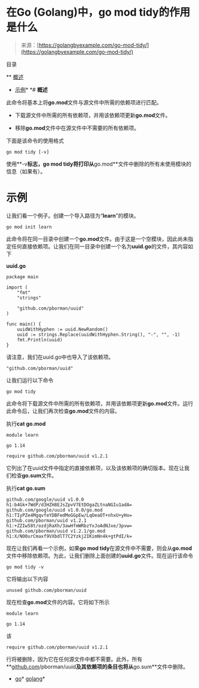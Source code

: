 <!--yml

类别：未分类

日期：2024-10-13 06:29:36

-->

# 在Go (Golang)中，go mod tidy的作用是什么

> 来源：[https://golangbyexample.com/go-mod-tidy/](https://golangbyexample.com/go-mod-tidy/)

目录

**   [概述](#Overview "Overview")

+   [示例](#Example "Example")*  *# **概述**

此命令将基本上将**go.mod**文件与源文件中所需的依赖项进行匹配。

+   下载源文件中所需的所有依赖项，并用该依赖项更新**go.mod**文件。

+   移除**go.mod**文件中在源文件中不需要的所有依赖项。

下面是该命令的使用格式

```
go mod tidy [-v]
```

使用**-v**标志，go mod tidy将打印从**go.mod**文件中删除的所有未使用模块的信息（如果有）。

# **示例**

让我们看一个例子。创建一个导入路径为“**learn**”的模块。

```
go mod init learn
```

此命令将在同一目录中创建一个**go.mod**文件。由于这是一个空模块，因此尚未指定任何直接依赖项。让我们在同一目录中创建一个名为**uuid.go**的文件，其内容如下

**uuid.go**

```
package main

import (
	"fmt"
	"strings"

	"github.com/pborman/uuid"
)

func main() {
	uuidWithHyphen := uuid.NewRandom()
	uuid := strings.Replace(uuidWithHyphen.String(), "-", "", -1)
	fmt.Println(uuid)
}
```

请注意，我们在uuid.go中也导入了该依赖项。

```
"github.com/pborman/uuid"
```

让我们运行以下命令

```
go mod tidy
```

此命令将下载源文件中所需的所有依赖项，并用该依赖项更新**go.mod**文件。运行此命令后，让我们再次检查**go.mod**文件的内容。

执行**cat go.mod**

```
module learn

go 1.14

require github.com/pborman/uuid v1.2.1
```

它列出了在uuid文件中指定的直接依赖项，以及该依赖项的确切版本。现在让我们检查**go.sum**文件。

执行**cat go.sum**

```
github.com/google/uuid v1.0.0 h1:b4Gk+7WdP/d3HZH8EJsZpvV7EtDOgaZLtnaNGIu1adA=
github.com/google/uuid v1.0.0/go.mod h1:TIyPZe4MgqvfeYDBFedMoGGpEw/LqOeaOT+nhxU+yHo=
github.com/pborman/uuid v1.2.1 h1:+ZZIw58t/ozdjRaXh/3awHfmWRbzYxJoAdNJxe/3pvw=
github.com/pborman/uuid v1.2.1/go.mod h1:X/NO0urCmaxf9VXbdlT7C2Yzkj2IKimNn4k+gtPdI/k=
```

现在让我们再看一个示例，如果**go mod tidy**在源文件中不需要，则会从**go.mod**文件中移除依赖项。为此，让我们删除上面创建的**uuid.go**文件。现在运行该命令

```
go mod tidy -v
```

它将输出以下内容

```
unused github.com/pborman/uuid
```

现在检查**go.mod**文件的内容。它将如下所示

```
module learn

go 1.14
```

该

```
require github.com/pborman/uuid v1.2.1
```

行将被删除，因为它在任何源文件中都不需要。此外，所有**[github.com](http://github.com)/pborman/uuid**及其依赖项的条目也将从**go.sum**文件中删除。

+   [go](https://golangbyexample.com/tag/go/)*   [golang](https://golangbyexample.com/tag/golang/)*
